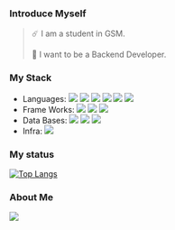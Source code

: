 ### Introduce Myself
> ☄️ I am a student in GSM.
>
> 🌱 I want to be a Backend Developer.
### My Stack
* Languages: <img src="https://img.shields.io/badge/javascript-F7DF1E?style=flat-square&logo=JavaScript&logoColor=white"/> <img src="https://img.shields.io/badge/C++-00599C?style=flat-square&logo=C%2B%2B&logoColor=white"/> <img src="https://img.shields.io/badge/python-3776AB?style=flat-square&logo=Python&logoColor=white"/> <img src="https://img.shields.io/badge/java-007396?style=flat-square&logo=OpenJDK&logoColor=white"/> <img src="https://img.shields.io/badge/kotlin-7F52FF?style=flat-square&logo=Kotlin&logoColor=white"/> <img src="https://img.shields.io/badge/Go_lang-00ADD8?style=flat-square&logo=Go&logoColor=white"/>
* Frame Works: <img src="https://img.shields.io/badge/Express-339933?style=flat-square&logo=Node.js&logoColor=white"/> <img src="https://img.shields.io/badge/Spring Boot-6DB33F?style=flat-square&logo=Spring-Boot&logoColor=white"/> <img src="https://img.shields.io/badge/Spring Security-6DB33F?style=flat-square&logo=Spring-Security&logoColor=white"/>
* Data Bases: <img src="https://img.shields.io/badge/my sql-4479A1?style=flat-square&logo=MySQL&logoColor=white"/> <img src="https://img.shields.io/badge/Mongo DB-47A248?style=flat-square&logo=MongoDB&logoColor=white"/> <img src="https://img.shields.io/badge/Redis-DC382D?style=flat-square&logo=Redis&logoColor=white"/>
* Infra: <img src="https://img.shields.io/badge/ec2-FF9900?style=flat-square&logo=Amazon EC2&logoColor=white"/>


### My status
[![Top Langs](https://github-readme-stats.vercel.app/api/top-langs/?username=dolong2&layout=compact&hide=html,css&exclude_repo=algorithm_and_datastruct,Voluntree,spring_practice,Spring_basic_practice,Spring_Security_Practice,dcd)](https://github.com/anuraghazra/github-readme-stats)

### About Me
<a href=https://dolong2.notion.site/fefd8a72c3694f2bacb5f5bef91af748><img src="https://img.shields.io/badge/Notion-000000?style=flat-square&logo=Notion&logoColor=white"/></a>

